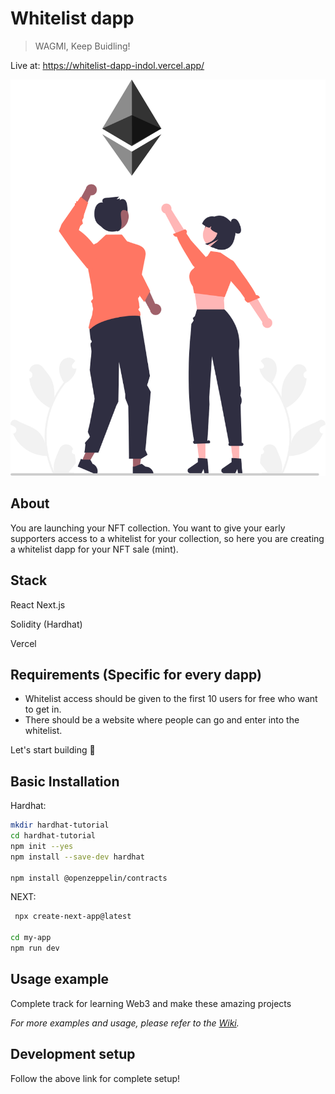 # Whitelist dapp
> WAGMI, Keep Buidling!

Live at: https://whitelist-dapp-indol.vercel.app/

![logo](https://raw.githubusercontent.com/LearnWeb3DAO/NFT-Collection/main/my-app/public/cryptodevs/0.svg)

## About

You are launching your NFT collection. You want to give your early supporters access to a whitelist for your collection, so here you are creating a whitelist dapp for your NFT sale (mint).

## Stack

React
Next.js

Solidity (Hardhat)

Vercel

## Requirements (Specific for every dapp)

* Whitelist access should be given to the first 10 users for free who want to get in.
* There should be a website where people can go and enter into the whitelist.

Let's start building 🚀

## Basic Installation

Hardhat:

```sh
mkdir hardhat-tutorial
cd hardhat-tutorial
npm init --yes
npm install --save-dev hardhat

npm install @openzeppelin/contracts
```

NEXT:

```sh
 npx create-next-app@latest

cd my-app
npm run dev
```

## Usage example

Complete track for learning Web3 and make these amazing projects

_For more examples and usage, please refer to the [Wiki][wiki]._

## Development setup

Follow the above link for complete setup!

<!-- Markdown link & img dfn's -->
[wiki]:  https://www.learnweb3.io/tracks/sophomore
